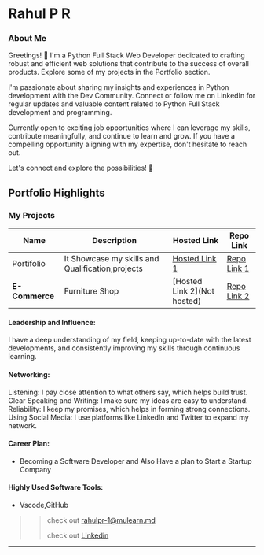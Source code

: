 # Rahul P R

### About Me
Greetings! 👋 I'm a Python Full Stack Web Developer dedicated to crafting robust and efficient web solutions that contribute to the success of overall products. Explore some of my projects in the Portfolio section.

I'm passionate about sharing my insights and experiences in Python development with the Dev Community. Connect or follow me on LinkedIn for regular updates and valuable content related to Python Full Stack development and programming.

Currently open to exciting job opportunities where I can leverage my skills, contribute meaningfully, and continue to learn and grow. If you have a compelling opportunity aligning with my expertise, don't hesitate to reach out.

Let's connect and explore the possibilities! 🚀



## Portfolio Highlights

### My Projects

| Name                | Description                                                               | Hosted Link                              | Repo Link                                                      |
|---------------------|---------------------------------------------------------------------------|------------------------------------------|----------------------------------------------------------------|
| Portifolio  | It Showcase my skills and Qualification,projects                                           | [Hosted Link 1](https://rahul707.pythonanywhere.com/)    | [Repo Link 1](https://github.com/rahulxzoro/Portifolio.git)             |
| **E-Commerce**  | Furniture Shop                                             | [Hosted Link 2](Not hosted)    | [Repo Link 2](https://github.com/rahulxzoro/E-commerce-Furniture-shop-.git)             |

#### Leadership and Influence:

I have a deep understanding of my field, keeping up-to-date with the latest developments, and consistently improving my skills through continuous learning.

#### Networking:

Listening: I pay close attention to what others say, which helps build trust.
Clear Speaking and Writing: I make sure my ideas are easy to understand.
Reliability: I keep my promises, which helps in forming strong connections.
Using Social Media: I use platforms like LinkedIn and Twitter to expand my network.

#### Career Plan:

- Becoming a Software Developer and Also Have a plan to Start a Startup Company 


#### Highly Used Software Tools:

- Vscode,GitHub


>> check out [rahulpr-1@mulearn.md](./profiles/rahulpr-1@mulearn.md)
>> 
>> check out [Linkedin](www.linkedin.com/in/rahul-p-r-bhf4fgj55)

---
